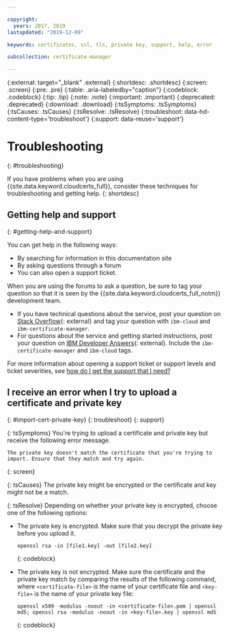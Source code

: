 ```yaml
---

copyright:
  years: 2017, 2019
lastupdated: "2019-12-09"

keywords: certificates, ssl, tls, private key, support, help, error

subcollection: certificate-manager

---
```


{:external: target="_blank" .external}
{:shortdesc: .shortdesc}
{:screen: .screen}
{:pre: .pre}
{:table: .aria-labeledby="caption"}
{:codeblock: .codeblock}
{:tip: .tip}
{:note: .note}
{:important: .important}
{:deprecated: .deprecated}
{:download: .download}
{:tsSymptoms: .tsSymptoms}
{:tsCauses: .tsCauses}
{:tsResolve: .tsResolve}
{:troubleshoot: data-hd-content-type='troubleshoot'} 
{:support: data-reuse='support'}

# Troubleshooting
{: #troubleshooting}

If you have problems when you are using {{site.data.keyword.cloudcerts_full}}, consider these techniques for troubleshooting and getting help.
{: shortdesc}

## Getting help and support
{: #getting-help-and-support}



You can get help in the following ways:

- By searching for information in this documentation site
- By asking questions through a forum
- You can also open a support ticket.

When you are using the forums to ask a question, be sure to tag your question so that it is seen by the {{site.data.keyword.cloudcerts_full_notm}} development team.

- If you have technical questions about the service, post your question on [Stack Overflow](https://stackoverflow.com/search?q=ibm-certificate-manager+ibm-cloud){: external} and tag your question with `ibm-cloud` and `ibm-certificate-manager`.  
- For questions about the service and getting started instructions, post your question on [IBM Developer Answers](https://developer.ibm.com/answers){: external}. Include the `ibm-certificate-manager` and `ibm-cloud` tags.

For more information about opening a support ticket or support levels and ticket severities, see [how do I get the support that I need?](/docs/get-support?topic=get-support-getting-customer-support#getting-customer-support)




## I receive an error when I try to upload a certificate and private key 
{: #import-cert-private-key}
{: troubleshoot} 
{: support}

{: tsSymptoms}
You're trying to upload a certificate and private key but receive the following error message.

```
The private key doesn't match the certificate that you're trying to import. Ensure that they match and try again.
```
{: screen}

{: tsCauses}
The private key might be encrypted or the certificate and key might not be a match.

{: tsResolve}
Depending on whether your private key is encrypted, choose one of the following options:

* The private key is encrypted. Make sure that you decrypt the private key before you upload it.

   ```
   openssl rsa -in [file1.key] -out [file2.key]
   ```
   {: codeblock}

* The private key is not encrypted. Make sure the certificate and the private key match by comparing the results of the following command, where `<certificate-file>` is the name of your certificate file and `<key-file>` is the name of your private key file:

   ```
   openssl x509 -modulus -noout -in <certificate-file>.pem | openssl md5; openssl rsa -modulus -noout -in <key-file>.key | openssl md5
   ```
   {: codeblock}


